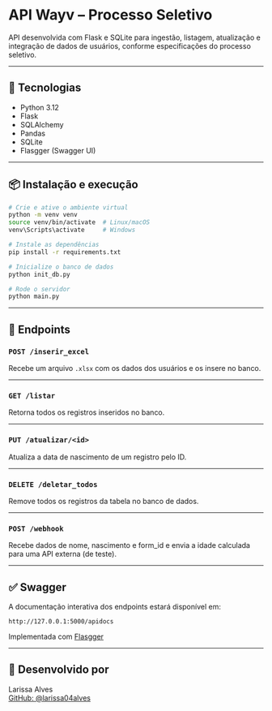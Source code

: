 # API Wayv – Processo Seletivo

API desenvolvida com Flask e SQLite para ingestão, listagem, atualização e integração de dados de usuários, conforme especificações do processo seletivo.

---

## 🚀 Tecnologias

- Python 3.12
- Flask
- SQLAlchemy
- Pandas
- SQLite
- Flasgger (Swagger UI)

---

## 📦 Instalação e execução

```bash
# Crie e ative o ambiente virtual
python -m venv venv
source venv/bin/activate  # Linux/macOS
venv\Scripts\activate     # Windows

# Instale as dependências
pip install -r requirements.txt

# Inicialize o banco de dados
python init_db.py

# Rode o servidor
python main.py
```

---

## 📘 Endpoints

### `POST /inserir_excel`

Recebe um arquivo `.xlsx` com os dados dos usuários e os insere no banco.


---

### `GET /listar`

Retorna todos os registros inseridos no banco.

---

### `PUT /atualizar/<id>`

Atualiza a data de nascimento de um registro pelo ID.



---

### `DELETE /deletar_todos`

Remove todos os registros da tabela no banco de dados.

---

### `POST /webhook`

Recebe dados de nome, nascimento e form_id e envia a idade calculada para uma API externa (de teste).



---

## ✅ Swagger

A documentação interativa dos endpoints estará disponível em:

```
http://127.0.0.1:5000/apidocs
```

Implementada com [Flasgger](https://github.com/flasgger/flasgger)

---


## 👤 Desenvolvido por

Larissa Alves  
[GitHub: @larissa04alves](https://github.com/larissa04alves)

